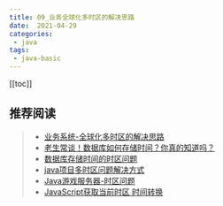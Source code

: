 ```yaml
---
title: 09_业务全球化多时区的解决思路
date:  2021-04-29
categories:
 - java
tags:
 - java-basic
---
```


[[toc]]

## 推荐阅读

> - [业务系统-全球化多时区的解决思路](https://www.cnblogs.com/yjmyzz/p/multi-timezone-support.html)
> - [老生常谈！数据库如何存储时间？你真的知道吗？](https://zhuanlan.zhihu.com/p/102735446)
> - [数据库存储时间的时区问题](https://www.cnblogs.com/xionggeclub/p/6109159.html)
> - [java项目多时区问题解决方式](https://blog.csdn.net/m0_38001814/article/details/87818099)
> - [Java游戏服务器-时区问题](https://qilu.me/2016/02/20/2016-02-20/)
> - [JavaScript获取当前时区 时间转换](https://blog.csdn.net/u013992330/article/details/78625855)
